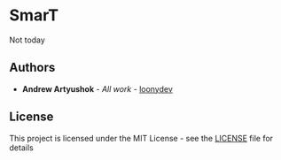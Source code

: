# SmarT

Not today

## Authors

* **Andrew Artyushok** - *All work* - [loonydev](https://github.com/loonydev)

## License

This project is licensed under the MIT License - see the [LICENSE](LICENSE) file for details
